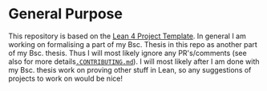 # General Purpose
This repository is based on the [Lean 4 Project Template](https://github.com/pitmonticone/LeanProject). In general I am working on formalising a part of my Bsc. Thesis in this repo as another part of my Bsc. thesis. Thus I will most likely ignore any PR's/comments (see also for more details[`.CONTRIBUTING.md`](CONTRIBUTING.md)). I will most likely after I am done with my Bsc. thesis work on proving other stuff in Lean, so any suggestions of projects to work on would be nice!
